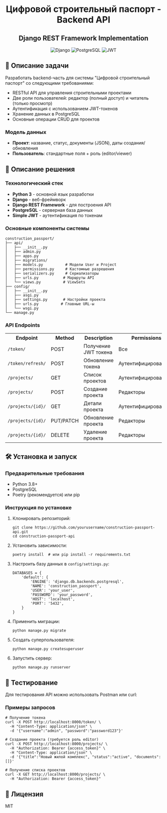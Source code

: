 <h1 align="center">Цифровой строительный паспорт - Backend API</h1>

<h2 align="center">Django REST Framework Implementation</h2>

<div align="center">
  <img src="https://img.shields.io/badge/Django-092E20?style=for-the-badge&logo=django&logoColor=white" alt="Django">
  <img src="https://img.shields.io/badge/PostgreSQL-316192?style=for-the-badge&logo=postgresql&logoColor=white" alt="PostgreSQL">
  <img src="https://img.shields.io/badge/JWT-000000?style=for-the-badge&logo=JSON%20web%20tokens&logoColor=white" alt="JWT">
</div>

<h2>📝 Описание задачи</h2>

<p>Разработать backend-часть для системы "Цифровой строительный паспорт" со следующими требованиями:</p>

<ul>
  <li>RESTful API для управления строительными проектами</li>
  <li>Две роли пользователей: редактор (полный доступ) и читатель (только просмотр)</li>
  <li>Аутентификация с использованием JWT-токенов</li>
  <li>Хранение данных в PostgreSQL</li>
  <li>Основные операции CRUD для проектов</li>
</ul>

<h3>Модель данных</h3>
<ul>
  <li><strong>Проект</strong>: название, статус, документы (JSON), даты создания/обновления</li>
  <li><strong>Пользователь</strong>: стандартные поля + роль (editor/viewer)</li>
</ul>

<h2>🚀 Описание решения</h2>

<h3>Технологический стек</h3>
<ul>
  <li><strong>Python 3</strong> - основной язык разработки</li>
  <li><strong>Django</strong> - веб-фреймворк</li>
  <li><strong>Django REST Framework</strong> - для построения API</li>
  <li><strong>PostgreSQL</strong> - серверная база данных</li>
  <li><strong>Simple JWT</strong> - аутентификация по токенам</li>
</ul>

<h3>Основные компоненты системы</h3>

<pre><code>construction_passport/
├── api/
│   ├── __init__.py
│   ├── admin.py
│   ├── apps.py
│   ├── migrations/
│   ├── models.py          # Модели User и Project
│   ├── permissions.py     # Кастомные разрешения
│   ├── serializers.py     # Сериализаторы
│   ├── urls.py           # Маршруты API
│   └── views.py          # ViewSets
├── config/
│   ├── __init__.py
│   ├── asgi.py
│   ├── settings.py       # Настройки проекта
│   ├── urls.py          # Главные URL-ы
│   └── wsgi.py
└── manage.py
</code></pre>

<h3>API Endpoints</h3>

<table>
  <tr>
    <th>Endpoint</th>
    <th>Method</th>
    <th>Description</th>
    <th>Permissions</th>
  </tr>
  <tr>
    <td><code>/token/</code></td>
    <td>POST</td>
    <td>Получение JWT токена</td>
    <td>Все</td>
  </tr>
  <tr>
    <td><code>/token/refresh/</code></td>
    <td>POST</td>
    <td>Обновление токена</td>
    <td>Аутентифицированные</td>
  </tr>
  <tr>
    <td><code>/projects/</code></td>
    <td>GET</td>
    <td>Список проектов</td>
    <td>Аутентифицированные</td>
  </tr>
  <tr>
    <td><code>/projects/</code></td>
    <td>POST</td>
    <td>Создание проекта</td>
    <td>Редакторы</td>
  </tr>
  <tr>
    <td><code>/projects/{id}/</code></td>
    <td>GET</td>
    <td>Детали проекта</td>
    <td>Аутентифицированные</td>
  </tr>
  <tr>
    <td><code>/projects/{id}/</code></td>
    <td>PUT/PATCH</td>
    <td>Обновление проекта</td>
    <td>Редакторы</td>
  </tr>
  <tr>
    <td><code>/projects/{id}/</code></td>
    <td>DELETE</td>
    <td>Удаление проекта</td>
    <td>Редакторы</td>
  </tr>
</table>

<h2>🛠 Установка и запуск</h2>

<h3>Предварительные требования</h3>
<ul>
  <li>Python 3.8+</li>
  <li>PostgreSQL</li>
  <li>Poetry (рекомендуется) или pip</li>
</ul>

<h3>Инструкция по установке</h3>

<ol>
  <li>Клонировать репозиторий:
<pre><code>git clone https://github.com/yourusername/construction-passport-api.git
cd construction-passport-api</code></pre>
  </li>
  
  <li>Установить зависимости:
<pre><code>poetry install  # или pip install -r requirements.txt</code></pre>
  </li>
  
  <li>Настроить базу данных в <code>config/settings.py</code>:
<pre><code>DATABASES = {
    'default': {
        'ENGINE': 'django.db.backends.postgresql',
        'NAME': 'construction_passport',
        'USER': 'your_user',
        'PASSWORD': 'your_password',
        'HOST': 'localhost',
        'PORT': '5432',
    }
}</code></pre>
  </li>
  
  <li>Применить миграции:
<pre><code>python manage.py migrate</code></pre>
  </li>
  
  <li>Создать суперпользователя:
<pre><code>python manage.py createsuperuser</code></pre>
  </li>
  
  <li>Запустить сервер:
<pre><code>python manage.py runserver</code></pre>
  </li>
</ol>

<h2>🧪 Тестирование</h2>

<p>Для тестирования API можно использовать Postman или curl:</p>

<h3>Примеры запросов</h3>

<pre><code># Получение токена
curl -X POST http://localhost:8000/token/ \
  -H "Content-Type: application/json" \
  -d '{"username":"admin", "password":"password123"}'

# Создание проекта (требуется роль editor)
curl -X POST http://localhost:8000/projects/ \
  -H "Authorization: Bearer {access_token}" \
  -H "Content-Type: application/json" \
  -d '{"title":"Новый жилой комплекс", "status":"active", "documents":[]}'

# Получение списка проектов
curl -X GET http://localhost:8000/projects/ \
  -H "Authorization: Bearer {access_token}"</code></pre>

<h2>📄 Лицензия</h2>
<p>MIT</p>

